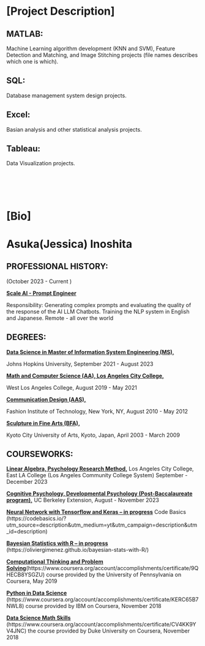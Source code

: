 <h1>[Project Description]</h1>
<h2>MATLAB:</h2>
<p>Machine Learning algorithm development (KNN and SVM), Feature Detection and Matching, and Image Stitching projects (file names describes which one is which).</p>
<h2>SQL:</h2>
<p>Database management system design projects.</p>
<h2>Excel:</h2>
<p>Basian analysis and other statistical analysis projects.</p>

<h2>Tableau:</h2>
<p>Data Visualization projects.</p>






<h1>&nbsp; &nbsp; &nbsp;&nbsp;&nbsp;&nbsp; &nbsp; &nbsp;&nbsp;&nbsp<h1>
<h1>[Bio]</h1>
<h1>Asuka(Jessica) Inoshita</h1>
<h2>PROFESSIONAL HISTORY:</h2>
   <p>(October 2023 - Current )</p>
  <strong><u>Scale AI - Prompt Engineer</u></strong>
   <p>Responsibility: Generating complex prompts and evaluating the quality of the response of the AI LLM Chatbots. Training the NLP system in English and Japanese.
   Remote - all over the world </p>

<h2>DEGREES:</h2>
   <strong><u>Data Science in Master of Information System Engineering (MS), </u></strong> <p>Johns Hopkins University, September 2021 -  August 2023</p>
   <strong><u>Math and Computer Science (AA), Los Angeles City College,</u></strong> <p>West Los Angeles College, August 2019 - May 2021</p>
   <strong><u>Communication Design (AAS),</u></strong> <p>Fashion Institute of Technology, New York, NY, August 2010 - May 2012</p>
   <strong><u>Sculpture in Fine Arts (BFA),</u></strong> <p>Kyoto City University of Arts, Kyoto, Japan, April 2003 - March 2009</p>

<h2>COURSEWORKS:</h2>
   <p><strong><u>Linear Algebra, Psychology Research Method,</u></strong>
   Los Angeles City College, East LA College (Los Angeles Community College System)
   September - December 2023</p>
   <p><strong><u>Cognitive Psychology, Developmental Psychology (Post-Baccalaureate program),</u></strong> UC Berkeley Extension, August - November 2023</p>

   <p><strong><u>Neural Network with Tensorflow and Keras – in progress</u></strong>
   Code Basics (https://codebasics.io/?utm_source=description&utm_medium=yt&utm_campaign=description&utm_id=description)</p>

   <p><strong><u>Bayesian Statistics with R – in progress</u></strong>
   (https://oliviergimenez.github.io/bayesian-stats-with-R/)</p>

   <p><strong><u>Computational Thinking and Problem Solving</u></strong>(https://www.coursera.org/account/accomplishments/certificate/9QHECB8YSGZU) course provided by the University of Pennsylvania on Coursera, May 2019</p>
   <p><strong><u>Python in Data Science</u></strong> (https://www.coursera.org/account/accomplishments/certificate/KERC65B7NWL8) course provided by IBM on Coursera, November 2018</p>
   <p><strong><u>Data Science Math Skills</u></strong>
   (https://www.coursera.org/account/accomplishments/certificate/CV4KK9YV4JNC) the course provided by Duke University on Coursera, November 2018 </p>
